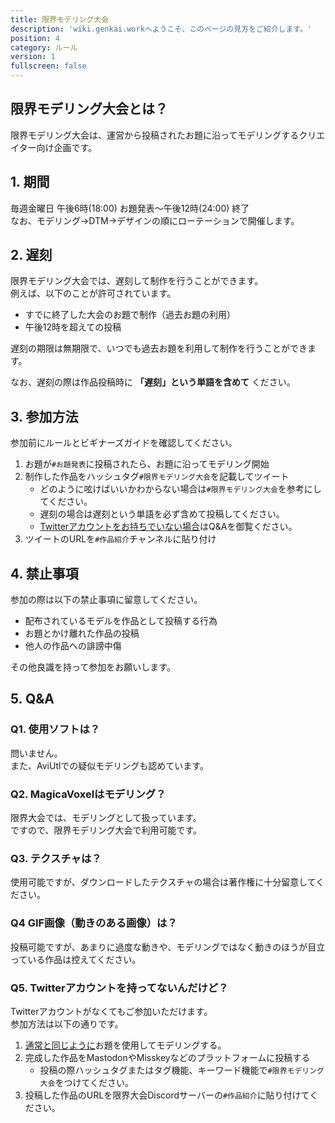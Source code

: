 ```yaml
---
title: 限界モデリング大会 
description: 'wiki.genkai.workへようこそ、このページの見方をご紹介します。'
position: 4
category: ルール
version: 1
fullscreen: false
---
```


## 限界モデリング大会とは？

限界モデリング大会は、運営から投稿されたお題に沿ってモデリングするクリエイター向け企画です。

## 1. 期間

毎週金曜日 午後6時(18:00) お題発表～午後12時(24:00) 終了      
なお、モデリング→DTM→デザインの順にローテーションで開催します。

## 2. 遅刻

限界モデリング大会では、遅刻して制作を行うことができます。      
例えば、以下のことが許可されています。

- すでに終了した大会のお題で制作（過去お題の利用）
- 午後12時を超えての投稿

遅刻の期限は無期限で、いつでも過去お題を利用して制作を行うことができます。

なお、遅刻の際は作品投稿時に **「遅刻」という単語を含めて** ください。

## 3. 参加方法

参加前にルールとビギナーズガイドを確認してください。

1. お題が`#お題発表`に投稿されたら、お題に沿ってモデリング開始
1. 制作した作品をハッシュタグ`#限界モデリング大会`を記載してツイート
    - どのように呟けばいいかわからない場合は`#限界モデリング大会`を参考にしてください。
    - 遅刻の場合は遅刻という単語を必ず含めて投稿してください。
    - [Twitterアカウントをお持ちでいない場合](https://github.com/Chipsnet/projectgenkai-web/blob/master/doc/MODELING_ja.md#q5-twitter%E3%82%A2%E3%82%AB%E3%82%A6%E3%83%B3%E3%83%88%E3%82%92%E6%8C%81%E3%81%A3%E3%81%A6%E3%81%AA%E3%81%84%E3%82%93%E3%81%A0%E3%81%91%E3%81%A9)はQ&Aを御覧ください。
1. ツイートのURLを`#作品紹介`チャンネルに貼り付け

## 4. 禁止事項

参加の際は以下の禁止事項に留意してください。

- 配布されているモデルを作品として投稿する行為
- お題とかけ離れた作品の投稿
- 他人の作品への誹謗中傷

その他良識を持って参加をお願いします。

## 5. Q&A

### Q1. 使用ソフトは？

問いません。      
また、AviUtlでの疑似モデリングも認めています。

### Q2. MagicaVoxelはモデリング？

限界大会では、モデリングとして扱っています。      
ですので、限界モデリング大会で利用可能です。

### Q3. テクスチャは？

使用可能ですが、ダウンロードしたテクスチャの場合は著作権に十分留意してください。

### Q4 GIF画像（動きのある画像）は？

投稿可能ですが、あまりに過度な動きや、モデリングではなく動きのほうが目立っている作品は控えてください。

### Q5. Twitterアカウントを持ってないんだけど？

Twitterアカウントがなくてもご参加いただけます。     
参加方法は以下の通りです。

1. [通常と同じように](https://github.com/Chipsnet/projectgenkai-web/blob/master/doc/MODELING_ja.md#3-%E5%8F%82%E5%8A%A0%E6%96%B9%E6%B3%95)お題を使用してモデリングする。
1. 完成した作品をMastodonやMisskeyなどのプラットフォームに投稿する
    - 投稿の際ハッシュタグまたはタグ機能、キーワード機能で`#限界モデリング大会`をつけてください。
1. 投稿した作品のURLを限界大会Discordサーバーの`#作品紹介`に貼り付けてください。